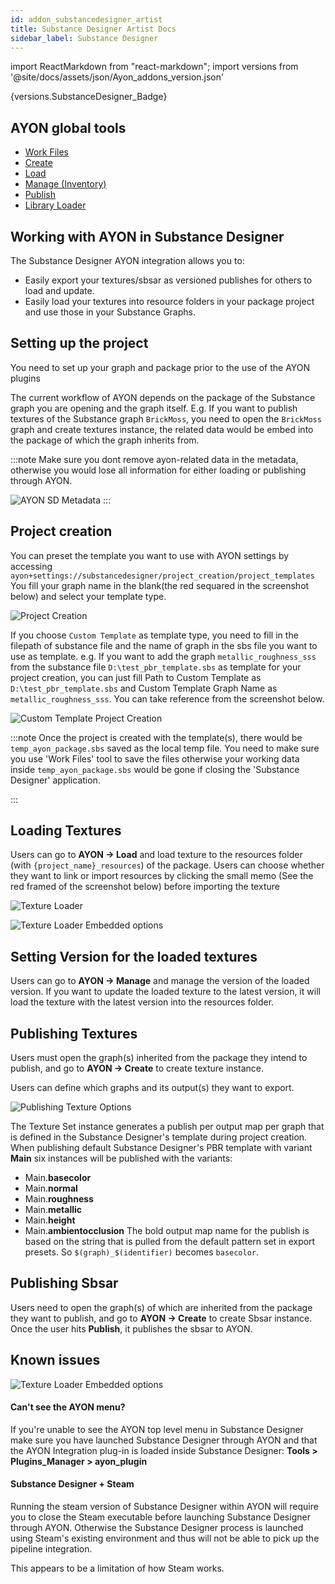 ```yaml
---
id: addon_substancedesigner_artist
title: Substance Designer Artist Docs
sidebar_label: Substance Designer
---
```


import ReactMarkdown from "react-markdown";
import versions from '@site/docs/assets/json/Ayon_addons_version.json'

<ReactMarkdown>
{versions.SubstanceDesigner_Badge}
</ReactMarkdown>

## AYON global tools

-   [Work Files](artist_tools_workfiles.md)
-   [Create](artist_tools_creator.md)
-   [Load](artist_tools_loader.md)
-   [Manage (Inventory)](artist_tools_inventory.md)
-   [Publish](artist_tools_publisher.md)
-   [Library Loader](artist_tools_library_loader.md)

## Working with AYON in Substance Designer

The Substance Designer AYON integration allows you to:
- Easily export your textures/sbsar as versioned publishes for others to load and update.
- Easily load your textures into resource folders in your package project and use those
    in your Substance Graphs.

## Setting up the project

You need to set up your graph and package prior to the use of the AYON plugins

The current workflow of AYON depends on the package of the Substance graph you are opening
and the graph itself.
E.g. If you want to publish textures of the Substance graph `BrickMoss`, you need to
open the `BrickMoss` graph and create textures instance, the related data would be embed into
the package of which the graph inherits from.

:::note
Make sure you dont remove ayon-related data in the metadata, otherwise you would lose all
information for either loading or publishing through AYON.

![AYON SD Metadata](assets/substance_designer_ayon_metadata.png)
:::

## Project creation
You can preset the template you want to use with AYON settings by accessing
`ayon+settings://substancedesigner/project_creation/project_templates`
You fill your graph name in the blank(the red sequared in the screenshot below)
and select your template type.

![Project Creation](assets/substance_designer_project_creation_ayon_setting.png)

If you choose `Custom Template` as template type, you need to fill in the
filepath of substance file and the name of graph in the sbs file you want to use
as template.
e.g. If you want to add the graph `metallic_roughness_sss` from the substance file
`D:\test_pbr_template.sbs` as template for your project creation, you can just fill
Path to Custom Template as `D:\test_pbr_template.sbs` and Custom Template Graph Name
as `metallic_roughness_sss`. You can take reference from the screenshot below.

![Custom Template Project Creation](assets/substance_designer_custom_template_project_creation.png)

:::note
Once the project is created with the template(s), there would be `temp_ayon_package.sbs`
saved as the local temp file. You need to make sure you use 'Work Files' tool to save the files otherwise
your working data inside `temp_ayon_package.sbs` would be gone if closing the 'Substance Designer' application.

:::

## Loading Textures

Users can go to **AYON -> Load** and load texture to the resources folder
(with `{project_name}_resources`) of the package.
Users can choose whether they want to link or import resources by clicking the small memo
(See the red framed of the screenshot below) before importing the texture

![Texture Loader](assets/substance_designer_texture_loader_option.png)

![Texture Loader Embedded options](assets/substance_designer_embedded_options_for_texture_loader.png)

## Setting Version for the loaded textures

Users can go to **AYON -> Manage** and manage the version of the loaded version.
If you want to update the loaded texture to the latest version, it will load the texture
with the latest version into the resources folder.

## Publishing Textures

Users must open the graph(s) inherited from the package they intend to publish,
and go to **AYON -> Create** to create texture instance.

Users can define which graphs and its output(s) they want to export.

![Publishing Texture Options](assets/substance_designer_publish_texture_options.png)

The Texture Set instance generates a publish per output map per graph that is defined in
the Substance Designer's template during project creation.
When publishing default Substance Designer's PBR template with variant **Main** six
instances will be published with the variants:
- Main.**basecolor**
- Main.**normal**
- Main.**roughness**
- Main.**metallic**
- Main.**height**
- Main.**ambientocclusion**
The bold output map name for the publish is based on the string that is pulled
from the default pattern set in export presets.
So `$(graph)_$(identifier)` becomes `basecolor`.

## Publishing Sbsar

Users need to open the graph(s) of which are inherited from the package
they want to publish, and go to **AYON -> Create** to create Sbsar instance.
Once the user hits **Publish**, it publishes the sbsar to AYON.

## Known issues

![Texture Loader Embedded options](assets/substance_designer_ayon_menu.png)

#### Can't see the AYON menu?

If you're unable to see the AYON top level menu in Substance Designer make
sure you have launched Substance Designer through AYON and that the AYON
Integration plug-in is loaded inside Substance Designer: **Tools > Plugins_Manager > ayon_plugin**

#### Substance Designer + Steam

Running the steam version of Substance Designer within AYON will require you
to close the Steam executable before launching Substance Designer through AYON.
Otherwise the Substance Designer process is launched using Steam's existing
environment and thus will not be able to pick up the pipeline integration.

This appears to be a limitation of how Steam works.
